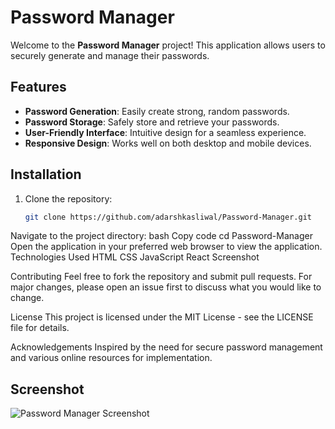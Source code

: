 # Password Manager

Welcome to the **Password Manager** project! This application allows users to securely generate and manage their passwords.

## Features
- **Password Generation**: Easily create strong, random passwords.
- **Password Storage**: Safely store and retrieve your passwords.
- **User-Friendly Interface**: Intuitive design for a seamless experience.
- **Responsive Design**: Works well on both desktop and mobile devices.

## Installation
1. Clone the repository:
   ```bash
   git clone https://github.com/adarshkasliwal/Password-Manager.git
Navigate to the project directory:
bash
Copy code
cd Password-Manager
Open the application in your preferred web browser to view the application.
Technologies Used
HTML
CSS
JavaScript
React
Screenshot

Contributing
Feel free to fork the repository and submit pull requests. For major changes, please open an issue first to discuss what you would like to change.

License
This project is licensed under the MIT License - see the LICENSE file for details.

Acknowledgements
Inspired by the need for secure password management and various online resources for implementation.

## Screenshot
![Password Manager Screenshot](public/passwordmanager.png)
